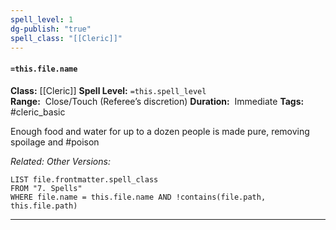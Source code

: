 ```yaml
---
spell_level: 1
dg-publish: "true"
spell_class: "[[Cleric]]"
---
```


#### `=this.file.name`

**Class:** [[Cleric]]
**Spell Level:** `=this.spell_level`  
**Range:**  Close/Touch (Referee’s discretion)
**Duration:**  Immediate
**Tags:** #cleric_basic 

Enough food and water for up to a dozen people is made pure, removing spoilage and #poison

*Related:* 
*Other Versions:*
```dataview
LIST file.frontmatter.spell_class
FROM "7. Spells"
WHERE file.name = this.file.name AND !contains(file.path, this.file.path)
```
___
